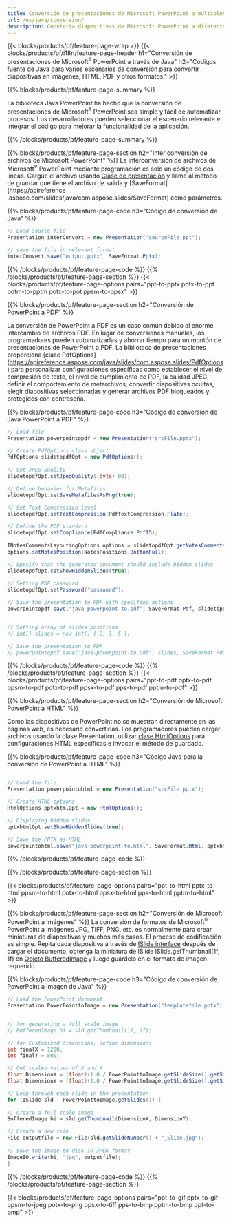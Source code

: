 ```yaml
---
title: Conversión de presentaciones de Microsoft PowerPoint a múltiples archivos usando Java
url: /es/java/conversion/
description: Convierta diapositivas de Microsoft PowerPoint a diferentes archivos, incluidos HTML, PDF y formatos de imagen dentro de aplicaciones basadas en Java.
---
```


{{< blocks/products/pf/feature-page-wrap >}}
{{< blocks/products/pf/i18n/feature-page-header h1="Conversión de presentaciones de Microsoft<sup>®</sup> PowerPoint a través de Java" h2="Códigos fuente de Java para varios escenarios de conversión para convertir diapositivas en imágenes, HTML, PDF y otros formatos." >}}

{{% blocks/products/pf/feature-page-summary %}}

La biblioteca Java PowerPoint ha hecho que la conversión de presentaciones de Microsoft<sup>®</sup> PowerPoint sea simple y fácil de automatizar procesos. Los desarrolladores pueden seleccionar el escenario relevante e integrar el código para mejorar la funcionalidad de la aplicación. 

{{% /blocks/products/pf/feature-page-summary  %}}

{{% blocks/products/pf/feature-page-section  h2="Inter conversión de archivos de Microsoft PowerPoint" %}}
La interconversión de archivos de Microsoft<sup>®</sup> PowerPoint mediante programación es solo un código de dos líneas. Cargue el archivo usando [Clase de presentación](https://apireference.aspose.com/slides/java/com.aspose.slides/Presentation) y llame al método de guardar que tiene el archivo de salida y [SaveFormat](https://apireference .aspose.com/slides/java/com.aspose.slides/SaveFormat) como parámetros.

{{% blocks/products/pf/feature-page-code h3="Código de conversión de Java" %}}

```cs
// Load source file
Presentation interConvert = new Presentation("sourceFile.ppt");

// save the file in relevant format
interConvert.save("output.pptx", SaveFormat.Pptx);   
```
{{% /blocks/products/pf/feature-page-code  %}}
{{% /blocks/products/pf/feature-page-section %}}
{{< blocks/products/pf/feature-page-options pairs="ppt-to-pptx pptx-to-ppt potm-to-pptm potx-to-pot ppsm-to-ppsx" >}}


{{% blocks/products/pf/feature-page-section  h2="Conversión de PowerPoint a PDF" %}}

La conversión de PowerPoint a PDF es un caso común debido al enorme intercambio de archivos PDF. En lugar de conversiones manuales, los programadores pueden automatizarlas y ahorrar tiempo para un montón de presentaciones de PowerPoint a PDF. La biblioteca de presentaciones proporciona [clase PdfOptions] (https://apireference.aspose.com/java/slides/com.aspose.slides/PdfOptions) para personalizar configuraciones específicas como establecer el nivel de compresión de texto, el nivel de cumplimiento de PDF, la calidad JPEG, definir el comportamiento de metarchivos, convertir diapositivas ocultas, elegir diapositivas seleccionadas y generar archivos PDF bloqueados y protegidos con contraseña.

{{% blocks/products/pf/feature-page-code h3="Código de conversión de Java PowerPoint a PDF" %}}

```cs
// Load file
Presentation powerpointopdf = new Presentation("srcFile.pptx");

// Create PdfOptions class object
PdfOptions slidetopdfOpt = new PdfOptions();
               
// Set JPEG Quality
slidetopdfOpt.setJpegQuality((byte) 90);

// Define behavior for Metafiles
slidetopdfOpt.setSaveMetafilesAsPng(true);

// Set Text Compression level
slidetopdfOpt.setTextCompression(PdfTextCompression.Flate);

// Define the PDF standard
slidetopdfOpt.setCompliance(PdfCompliance.Pdf15);
              
INotesCommentsLayoutingOptions options = slidetopdfOpt.getNotesCommentsLayouting();
options.setNotesPosition(NotesPositions.BottomFull);

// Specify that the generated document should include hidden slides
slidetopdfOpt.setShowHiddenSlides(true);
	
// Setting PDF password
slidetopdfOpt.setPassword("password");	

// Save the presentation to PDF with specified options
powerpointopdf.save("java-powerpoint-to.pdf", SaveFormat.Pdf, slidetopdfOpt);


// Setting array of slides positions
// int[] slides = new int[] { 2, 3, 5 };

// Save the presentation to PDF
// powerpointopdf.save("java-powerpoint-to.pdf", slides, SaveFormat.Pdf);

```
{{% /blocks/products/pf/feature-page-code  %}}
{{% /blocks/products/pf/feature-page-section %}}
{{< blocks/products/pf/feature-page-options pairs="ppt-to-pdf pptx-to-pdf ppsm-to-pdf potx-to-pdf ppsx-to-pdf pps-to-pdf pptm-to-pdf" >}}


{{% blocks/products/pf/feature-page-section  h2="Conversión de Microsoft PowerPoint a HTML" %}}

Como las diapositivas de PowerPoint no se muestran directamente en las páginas web, es necesario convertirlas. Los programadores pueden cargar archivos usando la clase Presentation, utilizar [clase HtmlOptions](https://apireference.aspose.com/slides/java/com.aspose.slides/HtmlOptions) para configuraciones HTML específicas e invocar el método de guardado.

{{% blocks/products/pf/feature-page-code h3="Código Java para la conversión de PowerPoint a HTML" %}}

```cs

// Load the file
Presentation powerpointohtml = new Presentation("srcFile.pptx");

// Create HTML options
HtmlOptions pptxhtmlOpt = new HtmlOptions();

// Displaying hidden slides
pptxhtmlOpt.setShowHiddenSlides(true);

// Save the PPTX as HTML
powerpointohtml.save("java-powerpoint-to.html", SaveFormat.Html, pptxhtmlOpt); 

```
{{% /blocks/products/pf/feature-page-code %}}

{{% /blocks/products/pf/feature-page-section %}}

{{< blocks/products/pf/feature-page-options pairs="ppt-to-html pptx-to-html ppsm-to-html potx-to-html ppsx-to-html pps-to-html pptm-to-html" >}}

{{% blocks/products/pf/feature-page-section  h2="Conversión de Microsoft PowerPoint a Imágenes" %}}
La conversión de formatos de Microsoft<sup>®</sup> PowerPoint a imágenes JPG, TIFF, PNG, etc. es normalmente para crear miniaturas de diapositivas y muchos más casos. El proceso de codificación es simple. Repita cada diapositiva a través de [ISlide interface](https://apireference.aspose.com/slides/java/com.aspose.slides/ISlide) después de cargar el documento, obtenga la miniatura de ISlide ISlide.getThumbnail(1f, 1f) en [Objeto BufferedImage](https://docs.oracle.com/javase/7/docs/api/java/awt/image/BufferedImage.html) y luego guárdelo en el formato de imagen requerido. 

{{% blocks/products/pf/feature-page-code h3="Código de conversión de PowerPoint a imagen de Java" %}}
```cs
// Load the PowerPoint document
Presentation PowerPointtoImage = new Presentation("templatefile.pptx");


// for generating a full scale image
// BufferedImage bi = sld.getThumbnail(1f, 1f);

// for Customized dimensions, define dimensions
int finalX = 1200;
int finalY = 800;

// Get scaled values of X and Y
float DimensionX = (float)(1.0 / PowerPointtoImage.getSlideSize().getSize().getWidth()) * finalX;
float DimensionY = (float)(1.0 / PowerPointtoImage.getSlideSize().getSize().getHeight()) * finalY;

// Loop through each slide in the presentation
for (ISlide sld : PowerPointtoImage.getSlides()) {
	
// Create a full scale image
BufferedImage bi = sld.getThumbnail(DimensionX, DimensionY);

// Create a new file
File outputfile = new File(sld.getSlideNumber() + "_Slide.jpg");
	
// Save the image to disk in JPEG format
ImageIO.write(bi, "jpg", outputfile);
}
```
{{% /blocks/products/pf/feature-page-code %}}
{{% /blocks/products/pf/feature-page-section %}}

{{< blocks/products/pf/feature-page-options pairs="ppt-to-gif pptx-to-gif ppsm-to-jpeg potx-to-png ppsx-to-tiff pps-to-bmp pptm-to-bmp ppt-to-bmp" >}}